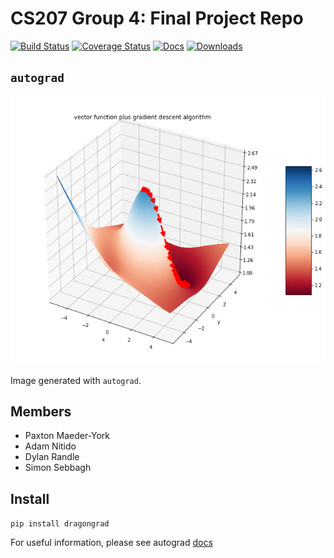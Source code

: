 # CS207 Group 4: Final Project Repo

[![Build Status](https://travis-ci.com/cs207-project-group4/cs207-FinalProject.svg?branch=master)](https://travis-ci.com/cs207-project-group4/cs207-FinalProject)
[![Coverage Status](https://img.shields.io/coveralls/github/cs207-project-group4/cs207-FinalProject/master.svg)](https://img.shields.io/coveralls/github/cs207-project-group4/cs207-FinalProject/master.svg)
[![Docs](https://readthedocs.org/projects/autograd/badge/?version=latest)](https://autograd.readthedocs.org/en/latest/?badge=latest)
[![Downloads](https://pepy.tech/badge/dragongrad)](https://pepy.tech/project/dragongrad)

## `autograd`

![display](docs/img/display.png)

Image generated with `autograd`.

## Members
* Paxton Maeder-York
* Adam Nitido
* Dylan Randle
* Simon Sebbagh

## Install
`pip install dragongrad`

For useful information, please see autograd [docs](https://autograd.readthedocs.io/en/latest/)
